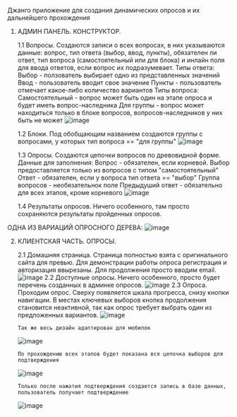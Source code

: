 Джанго приложение для создания динамических опросов и их дальнейшего прохождения

1. АДМИН ПАНЕЛЬ. КОНСТРУКТОР.
   
   1.1 Вопросы.
       Создаются записи о всех вопросах, в них указываются данные: вопрос, тип ответа (выбор, ввод, пункты), обязателен ли ответ, тип вопроса (самостоятельный или для блока) и инлайн поля для ввода ответов, если вопрос их подразумевает.
       Типы ответа:
         Выбор - ползователь выбирает одно из представленных значений
         Ввод - пользователь вводит свое значение
         Пункты - пользователь отмечает какое-либо количество вариантов
       Типы вопроса:
         Самостоятельный - вопрос может быть один на этапе опроса и будет иметь вопрос-наследника
         Для группы - вопрос может находиться только в блоке вопросов, вопросов-наследников у них быть не может
       ![image](https://github.com/ForeverHardRock/AbsolutDjango/assets/6781216/a35ea7ed-6133-4d80-afe1-5355f2ee7bd9)
   
   1.2 Блоки.
       Под обобщающим названием создаются группы с вопросами, у которых тип вопроса == "для группы"
       ![image](https://github.com/ForeverHardRock/AbsolutDjango/assets/6781216/2b61d1b4-86ac-4081-af06-083204b284ba)

   1.3 Опросы.
       Создаются цепочки вопросов по древовидной форме.
       Данные для заполнения:
         Вопрос - обязателен, если корневой. Выбор предоставляется только из вопросов с типом "самостоятельный"
         Ответ - обязателен, если у вопроса тип ответа == "выбор"
         Группа вопросов - необязательнок поле
         Предыдуший ответ - обязательно для всех этапов, кроме корневого
       ![image](https://github.com/ForeverHardRock/AbsolutDjango/assets/6781216/abefea84-8d85-434b-8572-f35dbb974651)
   
   1.4 Результаты опросов.
       Ничего особенного, там просто сохраняются результаты пройденных опросов.

  ОДНА ИЗ ВАРИАЦИЙ ОПРОСНОГО ДЕРЕВА:
  ![image](https://github.com/ForeverHardRock/AbsolutDjango/assets/6781216/2d572d2c-156d-4ebd-ab51-ed374e2ca662)


2. КЛИЕНТСКАЯ ЧАСТЬ. ОПРОСЫ.

   2.1 Домашняя страница.
       Страница полностью взята с оригинального сайта для превью. Для демонстрации работы опроса регистрация и авторизация ввырезаны. Для продолжения просто вводим email.
       ![image](https://github.com/ForeverHardRock/AbsolutDjango/assets/6781216/0ffb6640-3dfd-413b-892c-8d6280d95a2f)
   2.2 Доступные опросы.
       Ничего особенного, просто будет перечень созданных в админке опросов.
       ![image](https://github.com/ForeverHardRock/AbsolutDjango/assets/6781216/45e0689b-f8d3-444f-a066-4650149cd975)
   2.3 Опроса.
       Проходим опрос. Сверху появляется шкала прогресса, снизу кнопки навигации. В местах ключевых выборов кнопка продолжения становится неактивной, так как опрос требует выбрать один из предложенных вариантов.
       ![image](https://github.com/ForeverHardRock/AbsolutDjango/assets/6781216/1fd36a65-b62b-449e-be92-5ba41e867507)

       Так же весь дизайн адаптирован для мобилок
      ![image](https://github.com/ForeverHardRock/AbsolutDjango/assets/6781216/9041b1a4-4b0e-4bcd-945b-3c86694a906d)

       По прохождению всех этапов будет показана вся цепочка выборов для подтверждения

      ![image](https://github.com/ForeverHardRock/AbsolutDjango/assets/6781216/6a3d2a10-61fc-4b57-aa26-e322f7a9f945)

       Только после нажатия подтверждения создается запись в базе данных, пользователь получает подтверждение
      ![image](https://github.com/ForeverHardRock/AbsolutDjango/assets/6781216/2d8badd7-c703-439d-9e62-ac79d2529e1c)





        
   
   

   
